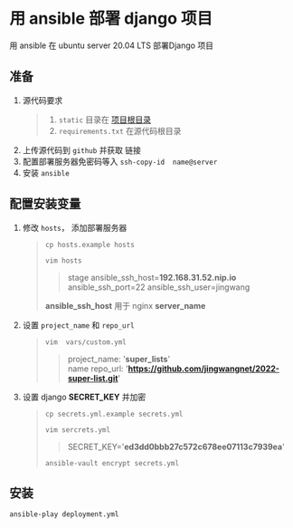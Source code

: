 # 用 ansible 部署 django 项目
用 ansible 在 ubuntu server 20.04 LTS 部署Django 项目 

## 准备
1. 源代码要求
    > 1. `static` 目录在 [项目根目录](https://docs.djangoproject.com/zh-hans/4.0/ref/settings/#std:setting-STATICFILES_DIRS) 
    > 2. `requirements.txt` 在源代码根目录
2. 上传源代码到 `github` 并获取 链接
3. 配置部署服务器免密码等入 `ssh-copy-id  name@server`
4. 安装 `ansible` 

## 配置安装变量
1. 修改 `hosts`， 添加部署服务器
    > `cp hosts.example hosts`  
    >   
    > `vim hosts`   
    > > stage ansible_ssh_host=**192.168.31.52.nip.io** ansible_ssh_port=22 ansible_ssh_user=jingwang
    >
    >  **ansible_ssh_host** 用于 nginx **server_name**
2. 设置 `project_name` 和 `repo_url`
    > `vim  vars/custom.yml`
    > 
    > > project_name: '**super_lists**'  
 name
    > > repo_url: '**https://github.com/jingwangnet/2022-super-list.git**'
3. 设置 django **SECRET_KEY** 并加密
    >  `cp secrets.yml.example secrets.yml`  
    >   
    >  `vim sercrets.yml`
    > > SECRET_KEY='**ed3dd0bbb27c572c678ee07113c7939ea**'   
    > 
    > `ansible-vault encrypt secrets.yml`

## 安装
`ansible-play deployment.yml`

